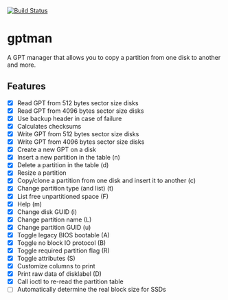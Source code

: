 [![Build Status](https://travis-ci.org/cecton/gptman.svg?branch=master)](https://travis-ci.org/cecton/gptman)

gptman
======

A GPT manager that allows you to copy a partition from one disk to another and
more.

Features
--------

 *  [x] Read GPT from 512 bytes sector size disks
 *  [x] Read GPT from 4096 bytes sector size disks
 *  [x] Use backup header in case of failure
 *  [x] Calculates checksums
 *  [x] Write GPT from 512 bytes sector size disks
 *  [x] Write GPT from 4096 bytes sector size disks
 *  [x] Create a new GPT on a disk
 *  [x] Insert a new partition in the table (n)
 *  [x] Delete a partition in the table (d)
 *  [x] Resize a partition
 *  [x] Copy/clone a partition from one disk and insert it to another (c)
 *  [x] Change partition type (and list) (t)
 *  [x] List free unpartitioned space (F)
 *  [x] Help (m)
 *  [x] Change disk GUID (i)
 *  [x] Change partition name (L)
 *  [x] Change partition GUID (u)
 *  [x] Toggle legacy BIOS bootable (A)
 *  [x] Toggle no block IO protocol (B)
 *  [x] Toggle required partition flag (R)
 *  [x] Toggle attributes (S)
 *  [x] Customize columns to print
 *  [x] Print raw data of disklabel (D)
 *  [x] Call ioctl to re-read the partition table
 *  [ ] Automatically determine the real block size for SSDs
